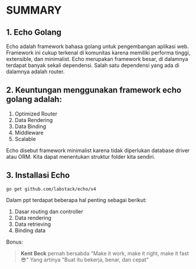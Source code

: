# SUMMARY

## 1. Echo Golang
Echo adalah framework bahasa golang untuk pengembangan aplikasi web. Framework ini cukup terkenal di komunitas karena memiliki performa tinggi, extensible, dan minimalist. Echo merupakan framework besar, di dalamnya terdapat banyak sekali dependensi. Salah satu dependensi yang ada di dalamnya adalah router.

## 2. Keuntungan menggunakan framework echo golang adalah:

1. Optimized Router
2. Data Rendering
3. Data Binding
4. Middleware
5. Scalable

Echo disebut framework minimalist karena tidak diperlukan database driver atau ORM. Kita dapat menentukan struktur folder kita sendiri. 

## 3. Installasi Echo

```
go get github.com/labstack/echo/v4
```

Dalam ppt terdapat beberapa hal penting sebagai berikut:

1. Dasar routing dan controller
2. Data rendering
3. Data retrieving
4. Binding data

Bonus:
> **Kent Beck** pernah bersabda
> "Make it work, make it right, make it fast 😎"
> Yang artinya
> "Buat itu bekerja, benar, dan cepat"